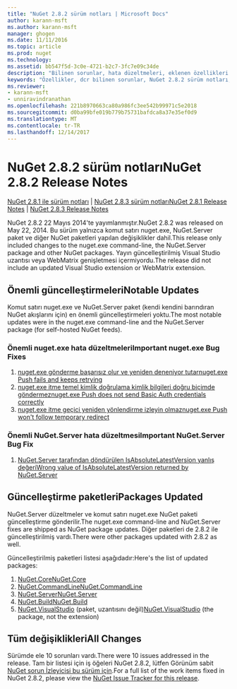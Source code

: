 ```yaml
---
title: "NuGet 2.8.2 sürüm notları | Microsoft Docs"
author: karann-msft
ms.author: karann-msft
manager: ghogen
ms.date: 11/11/2016
ms.topic: article
ms.prod: nuget
ms.technology: 
ms.assetid: bb547f5d-3c0e-4721-b2c7-3fc7e09c34de
description: "Bilinen sorunlar, hata düzeltmeleri, eklenen özellikleri ve dcr NuGet 2.8.2 dahil etmek için sürüm notları."
keywords: "Özellikler, dcr bilinen sorunlar, NuGet 2.8.2 sürüm notları, hata düzeltmeleri eklendi"
ms.reviewer:
- karann-msft
- unniravindranathan
ms.openlocfilehash: 221b8970663ca80a986fc3ee542b99971c5e2018
ms.sourcegitcommit: d0ba99bfe019b779b75731bafdca8a37e35ef0d9
ms.translationtype: MT
ms.contentlocale: tr-TR
ms.lasthandoff: 12/14/2017
---
```

# <a name="nuget-282-release-notes"></a><span data-ttu-id="0616b-104">NuGet 2.8.2 sürüm notları</span><span class="sxs-lookup"><span data-stu-id="0616b-104">NuGet 2.8.2 Release Notes</span></span>

<span data-ttu-id="0616b-105">[NuGet 2.8.1 ile sürüm notları](../release-notes/nuget-2.8.1.md) | [NuGet 2.8.3 sürüm notları](../release-notes/nuget-2.8.3.md)</span><span class="sxs-lookup"><span data-stu-id="0616b-105">[NuGet 2.8.1 Release Notes](../release-notes/nuget-2.8.1.md) | [NuGet 2.8.3 Release Notes](../release-notes/nuget-2.8.3.md)</span></span>

<span data-ttu-id="0616b-106">NuGet 2.8.2 22 Mayıs 2014'te yayımlanmıştır.</span><span class="sxs-lookup"><span data-stu-id="0616b-106">NuGet 2.8.2 was released on May 22, 2014.</span></span>  <span data-ttu-id="0616b-107">Bu sürüm yalnızca komut satırı nuget.exe, NuGet.Server paket ve diğer NuGet paketleri yapılan değişiklikler dahil.</span><span class="sxs-lookup"><span data-stu-id="0616b-107">This release only included changes to the nuget.exe command-line, the NuGet.Server package and other NuGet packages.</span></span>  <span data-ttu-id="0616b-108">Yayın güncelleştirilmiş Visual Studio uzantısı veya WebMatrix genişletmesi içermiyordu.</span><span class="sxs-lookup"><span data-stu-id="0616b-108">The release did not include an updated Visual Studio extension or WebMatrix extension.</span></span>

## <a name="notable-updates"></a><span data-ttu-id="0616b-109">Önemli güncelleştirmeleri</span><span class="sxs-lookup"><span data-stu-id="0616b-109">Notable Updates</span></span>

<span data-ttu-id="0616b-110">Komut satırı nuget.exe ve NuGet.Server paket (kendi kendini barındıran NuGet akışlarını için) en önemli güncelleştirmeleri yoktu.</span><span class="sxs-lookup"><span data-stu-id="0616b-110">The most notable updates were in the nuget.exe command-line and the NuGet.Server package (for self-hosted NuGet feeds).</span></span>

### <a name="important-nugetexe-bug-fixes"></a><span data-ttu-id="0616b-111">Önemli nuget.exe hata düzeltmeleri</span><span class="sxs-lookup"><span data-stu-id="0616b-111">Important nuget.exe Bug Fixes</span></span>

1. [<span data-ttu-id="0616b-112">nuget.exe gönderme başarısız olur ve yeniden deneniyor tutar</span><span class="sxs-lookup"><span data-stu-id="0616b-112">nuget.exe Push fails and keeps retrying</span></span>](https://nuget.codeplex.com/workitem/4000)
1. [<span data-ttu-id="0616b-113">nuget.exe itme temel kimlik doğrulama kimlik bilgileri doğru biçimde göndermez</span><span class="sxs-lookup"><span data-stu-id="0616b-113">nuget.exe Push does not send Basic Auth credentials correctly</span></span>](https://nuget.codeplex.com/workitem/4109)
1. [<span data-ttu-id="0616b-114">nuget.exe itme geçici yeniden yönlendirme izleyin olmaz</span><span class="sxs-lookup"><span data-stu-id="0616b-114">nuget.exe Push won't follow temporary redirect</span></span>](https://nuget.codeplex.com/workitem/4050)

### <a name="important-nugetserver-bug-fix"></a><span data-ttu-id="0616b-115">Önemli NuGet.Server hata düzeltmesi</span><span class="sxs-lookup"><span data-stu-id="0616b-115">Important NuGet.Server Bug Fix</span></span>

1. [<span data-ttu-id="0616b-116">NuGet.Server tarafından döndürülen IsAbsoluteLatestVersion yanlış değeri</span><span class="sxs-lookup"><span data-stu-id="0616b-116">Wrong value of IsAbsoluteLatestVersion returned by NuGet.Server</span></span>](https://nuget.codeplex.com/workitem/4147)

## <a name="packages-updated"></a><span data-ttu-id="0616b-117">Güncelleştirme paketleri</span><span class="sxs-lookup"><span data-stu-id="0616b-117">Packages Updated</span></span>

<span data-ttu-id="0616b-118">NuGet.Server düzeltmeler ve komut satırı nuget.exe NuGet paketi güncelleştirme gönderilir.</span><span class="sxs-lookup"><span data-stu-id="0616b-118">The nuget.exe command-line and NuGet.Server fixes are shipped as NuGet package updates.</span></span>  <span data-ttu-id="0616b-119">Diğer paketleri de 2.8.2 ile güncelleştirilmiş vardı.</span><span class="sxs-lookup"><span data-stu-id="0616b-119">There were other packages updated with 2.8.2 as well.</span></span>

<span data-ttu-id="0616b-120">Güncelleştirilmiş paketleri listesi aşağıdadır:</span><span class="sxs-lookup"><span data-stu-id="0616b-120">Here's the list of updated packages:</span></span>

1. [<span data-ttu-id="0616b-121">NuGet.Core</span><span class="sxs-lookup"><span data-stu-id="0616b-121">NuGet.Core</span></span>](https://www.nuget.org/packages/NuGet.Core/)
1. [<span data-ttu-id="0616b-122">NuGet.CommandLine</span><span class="sxs-lookup"><span data-stu-id="0616b-122">NuGet.CommandLine</span></span>](https://www.nuget.org/packages/NuGet.CommandLine/)
1. [<span data-ttu-id="0616b-123">NuGet.Server</span><span class="sxs-lookup"><span data-stu-id="0616b-123">NuGet.Server</span></span>](https://www.nuget.org/packages/NuGet.Server/)
1. [<span data-ttu-id="0616b-124">NuGet.Build</span><span class="sxs-lookup"><span data-stu-id="0616b-124">NuGet.Build</span></span>](https://www.nuget.org/packages/NuGet.Build/)
1. <span data-ttu-id="0616b-125">[NuGet.VisualStudio](https://www.nuget.org/packages/NuGet.VisualStudio/) (paket, uzantısını değil)</span><span class="sxs-lookup"><span data-stu-id="0616b-125">[NuGet.VisualStudio](https://www.nuget.org/packages/NuGet.VisualStudio/) (the package, not the extension)</span></span>

## <a name="all-changes"></a><span data-ttu-id="0616b-126">Tüm değişiklikleri</span><span class="sxs-lookup"><span data-stu-id="0616b-126">All Changes</span></span>
<span data-ttu-id="0616b-127">Sürümde ele 10 sorunları vardı.</span><span class="sxs-lookup"><span data-stu-id="0616b-127">There were 10 issues addressed in the release.</span></span> <span data-ttu-id="0616b-128">Tam bir listesi için iş öğeleri NuGet 2.8.2, lütfen Görünüm sabit [NuGet sorun İzleyicisi bu sürüm için](https://nuget.codeplex.com/workitem/list/advanced?keyword=&status=All&type=All&priority=All&release=NuGet%202.8.2&assignedTo=All&component=All&sortField=LastUpdatedDate&sortDirection=Descending&page=0&reasonClosed=All).</span><span class="sxs-lookup"><span data-stu-id="0616b-128">For a full list of the work items fixed in NuGet 2.8.2, please view the [NuGet Issue Tracker for this release](https://nuget.codeplex.com/workitem/list/advanced?keyword=&status=All&type=All&priority=All&release=NuGet%202.8.2&assignedTo=All&component=All&sortField=LastUpdatedDate&sortDirection=Descending&page=0&reasonClosed=All).</span></span>
